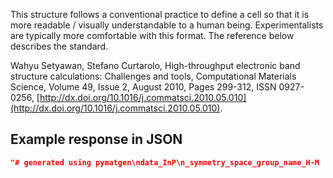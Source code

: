 This structure follows a conventional practice to define a cell so that it is more readable / visually understandable to a human being. Experimentalists are typically more comfortable with this format. The reference below describes the standard.

Wahyu Setyawan, Stefano Curtarolo, High-throughput electronic band structure calculations: Challenges and tools, Computational Materials Science, Volume 49, Issue 2, August 2010, Pages 299-312, ISSN 0927-0256,
[http://dx.doi.org/10.1016/j.commatsci.2010.05.010](http://dx.doi.org/10.1016/j.commatsci.2010.05.010).





























## Example response in JSON

```json
"# generated using pymatgen\ndata_InP\n_symmetry_space_group_name_H-M   F-43m\n_cell_length_a   5.95672505\n_cell_length_b   5.95672505\n_cell_length_c   5.95672505\n_cell_angle_alpha   90.00000000\n_cell_angle_beta   90.00000000\n_cell_angle_gamma   90.00000000\n_symmetry_Int_Tables_number   216\n_chemical_formula_structural   InP\n_chemical_formula_sum   'In4 P4'\n_cell_volume   211.35993358\n_cell_formula_units_Z   4\nloop_\n _symmetry_equiv_pos_site_id\n _symmetry_equiv_pos_as_xyz\n  1  'x, y, z'\n  2  '-z, -y, x'\n  3  '-x, y, -z'\n  4  'z, -y, -x'\n  5  'x, -y, -z'\n  6  '-z, y, -x'\n  7  '-x, -y, z'\n  8  'z, y, x'\n  9  'y, -z, -x'\n  10  '-y, -x, z'\n  11  'y, z, x'\n  12  '-y, x, -z'\n  13  '-y, z, -x'\n  14  'y, x, z'\n  15  '-y, -z, x'\n  16  'y, -x, -z'\n  17  '-z, x, -y'\n  18  '-x, -z, y'\n  19  'z, -x, -y'\n  20  'x, z, y'\n  21  'z, x, y'\n  22  'x, -z, -y'\n  23  '-z, -x, y'\n  24  '-x, z, -y'\n  25  'x+1/2, y+1/2, z'\n  26  '-z+1/2, -y+1/2, x'\n  27  '-x+1/2, y+1/2, -z'\n  28  'z+1/2, -y+1/2, -x'\n  29  'x+1/2, -y+1/2, -z'\n  30  '-z+1/2, y+1/2, -x'\n  31  '-x+1/2, -y+1/2, z'\n  32  'z+1/2, y+1/2, x'\n  33  'y+1/2, -z+1/2, -x'\n  34  '-y+1/2, -x+1/2, z'\n  35  'y+1/2, z+1/2, x'\n  36  '-y+1/2, x+1/2, -z'\n  37  '-y+1/2, z+1/2, -x'\n  38  'y+1/2, x+1/2, z'\n  39  '-y+1/2, -z+1/2, x'\n  40  'y+1/2, -x+1/2, -z'\n  41  '-z+1/2, x+1/2, -y'\n  42  '-x+1/2, -z+1/2, y'\n  43  'z+1/2, -x+1/2, -y'\n  44  'x+1/2, z+1/2, y'\n  45  'z+1/2, x+1/2, y'\n  46  'x+1/2, -z+1/2, -y'\n  47  '-z+1/2, -x+1/2, y'\n  48  '-x+1/2, z+1/2, -y'\n  49  'x+1/2, y, z+1/2'\n  50  '-z+1/2, -y, x+1/2'\n  51  '-x+1/2, y, -z+1/2'\n  52  'z+1/2, -y, -x+1/2'\n  53  'x+1/2, -y, -z+1/2'\n  54  '-z+1/2, y, -x+1/2'\n  55  '-x+1/2, -y, z+1/2'\n  56  'z+1/2, y, x+1/2'\n  57  'y+1/2, -z, -x+1/2'\n  58  '-y+1/2, -x, z+1/2'\n  59  'y+1/2, z, x+1/2'\n  60  '-y+1/2, x, -z+1/2'\n  61  '-y+1/2, z, -x+1/2'\n  62  'y+1/2, x, z+1/2'\n  63  '-y+1/2, -z, x+1/2'\n  64  'y+1/2, -x, -z+1/2'\n  65  '-z+1/2, x, -y+1/2'\n  66  '-x+1/2, -z, y+1/2'\n  67  'z+1/2, -x, -y+1/2'\n  68  'x+1/2, z, y+1/2'\n  69  'z+1/2, x, y+1/2'\n  70  'x+1/2, -z, -y+1/2'\n  71  '-z+1/2, -x, y+1/2'\n  72  '-x+1/2, z, -y+1/2'\n  73  'x, y+1/2, z+1/2'\n  74  '-z, -y+1/2, x+1/2'\n  75  '-x, y+1/2, -z+1/2'\n  76  'z, -y+1/2, -x+1/2'\n  77  'x, -y+1/2, -z+1/2'\n  78  '-z, y+1/2, -x+1/2'\n  79  '-x, -y+1/2, z+1/2'\n  80  'z, y+1/2, x+1/2'\n  81  'y, -z+1/2, -x+1/2'\n  82  '-y, -x+1/2, z+1/2'\n  83  'y, z+1/2, x+1/2'\n  84  '-y, x+1/2, -z+1/2'\n  85  '-y, z+1/2, -x+1/2'\n  86  'y, x+1/2, z+1/2'\n  87  '-y, -z+1/2, x+1/2'\n  88  'y, -x+1/2, -z+1/2'\n  89  '-z, x+1/2, -y+1/2'\n  90  '-x, -z+1/2, y+1/2'\n  91  'z, -x+1/2, -y+1/2'\n  92  'x, z+1/2, y+1/2'\n  93  'z, x+1/2, y+1/2'\n  94  'x, -z+1/2, -y+1/2'\n  95  '-z, -x+1/2, y+1/2'\n  96  '-x, z+1/2, -y+1/2'\nloop_\n _atom_site_type_symbol\n _atom_site_label\n _atom_site_symmetry_multiplicity\n _atom_site_fract_x\n _atom_site_fract_y\n _atom_site_fract_z\n _atom_site_occupancy\n  In  In1  4  0.000000  0.000000  0.500000  1\n  P  P2  4  0.250000  0.250000  0.750000  1\n"
```

